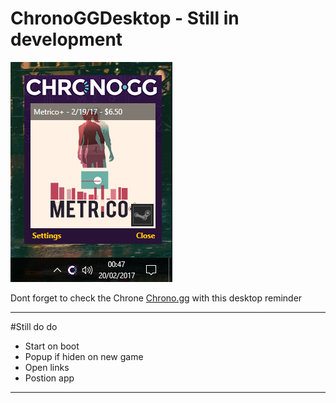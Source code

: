 # ChronoGGDesktop - Still in development

![AppIamge](https://raw.githubusercontent.com/MrLuxan/ChronoGGDesktop/master/ChronoGG.jpg)

Dont forget to check the Chrone [Chrono.gg](https://chrono.gg/) with this desktop reminder

---
#Still do do

* Start on boot
* Popup if hiden on new game
* Open links
* Postion app
---
